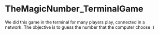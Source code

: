 # TheMagicNumber_TerminalGame
We did this game in the terminal for many players play, connected in a network. The objective is to guess the number that the computer choose :)

